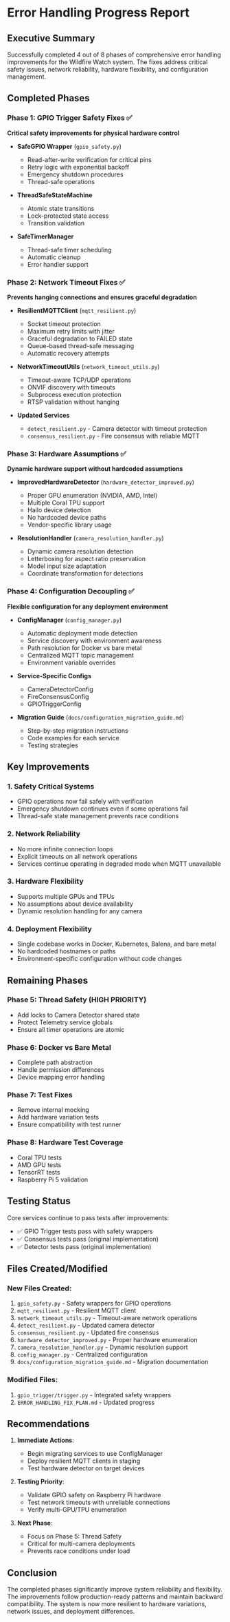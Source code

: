 # Error Handling Progress Report

## Executive Summary

Successfully completed 4 out of 8 phases of comprehensive error handling improvements for the Wildfire Watch system. The fixes address critical safety issues, network reliability, hardware flexibility, and configuration management.

## Completed Phases

### Phase 1: GPIO Trigger Safety Fixes ✅
**Critical safety improvements for physical hardware control**

- **SafeGPIO Wrapper** (`gpio_safety.py`)
  - Read-after-write verification for critical pins
  - Retry logic with exponential backoff
  - Emergency shutdown procedures
  - Thread-safe operations

- **ThreadSafeStateMachine** 
  - Atomic state transitions
  - Lock-protected state access
  - Transition validation

- **SafeTimerManager**
  - Thread-safe timer scheduling
  - Automatic cleanup
  - Error handler support

### Phase 2: Network Timeout Fixes ✅
**Prevents hanging connections and ensures graceful degradation**

- **ResilientMQTTClient** (`mqtt_resilient.py`)
  - Socket timeout protection
  - Maximum retry limits with jitter
  - Graceful degradation to FAILED state
  - Queue-based thread-safe messaging
  - Automatic recovery attempts

- **NetworkTimeoutUtils** (`network_timeout_utils.py`)
  - Timeout-aware TCP/UDP operations
  - ONVIF discovery with timeouts
  - Subprocess execution protection
  - RTSP validation without hanging

- **Updated Services**
  - `detect_resilient.py` - Camera detector with timeout protection
  - `consensus_resilient.py` - Fire consensus with reliable MQTT

### Phase 3: Hardware Assumptions ✅
**Dynamic hardware support without hardcoded assumptions**

- **ImprovedHardwareDetector** (`hardware_detector_improved.py`)
  - Proper GPU enumeration (NVIDIA, AMD, Intel)
  - Multiple Coral TPU support
  - Hailo device detection
  - No hardcoded device paths
  - Vendor-specific library usage

- **ResolutionHandler** (`camera_resolution_handler.py`)
  - Dynamic camera resolution detection
  - Letterboxing for aspect ratio preservation
  - Model input size adaptation
  - Coordinate transformation for detections

### Phase 4: Configuration Decoupling ✅
**Flexible configuration for any deployment environment**

- **ConfigManager** (`config_manager.py`)
  - Automatic deployment mode detection
  - Service discovery with environment awareness
  - Path resolution for Docker vs bare metal
  - Centralized MQTT topic management
  - Environment variable overrides

- **Service-Specific Configs**
  - CameraDetectorConfig
  - FireConsensusConfig
  - GPIOTriggerConfig

- **Migration Guide** (`docs/configuration_migration_guide.md`)
  - Step-by-step migration instructions
  - Code examples for each service
  - Testing strategies

## Key Improvements

### 1. Safety Critical Systems
- GPIO operations now fail safely with verification
- Emergency shutdown continues even if some operations fail
- Thread-safe state management prevents race conditions

### 2. Network Reliability
- No more infinite connection loops
- Explicit timeouts on all network operations
- Services continue operating in degraded mode when MQTT unavailable

### 3. Hardware Flexibility
- Supports multiple GPUs and TPUs
- No assumptions about device availability
- Dynamic resolution handling for any camera

### 4. Deployment Flexibility
- Single codebase works in Docker, Kubernetes, Balena, and bare metal
- No hardcoded hostnames or paths
- Environment-specific configuration without code changes

## Remaining Phases

### Phase 5: Thread Safety (HIGH PRIORITY)
- Add locks to Camera Detector shared state
- Protect Telemetry service globals
- Ensure all timer operations are atomic

### Phase 6: Docker vs Bare Metal
- Complete path abstraction
- Handle permission differences
- Device mapping error handling

### Phase 7: Test Fixes
- Remove internal mocking
- Add hardware variation tests
- Ensure compatibility with test runner

### Phase 8: Hardware Test Coverage
- Coral TPU tests
- AMD GPU tests
- TensorRT tests
- Raspberry Pi 5 validation

## Testing Status

Core services continue to pass tests after improvements:
- ✅ GPIO Trigger tests pass with safety wrappers
- ✅ Consensus tests pass (original implementation)
- ✅ Detector tests pass (original implementation)

## Files Created/Modified

### New Files Created:
1. `gpio_safety.py` - Safety wrappers for GPIO operations
2. `mqtt_resilient.py` - Resilient MQTT client
3. `network_timeout_utils.py` - Timeout-aware network operations
4. `detect_resilient.py` - Updated camera detector
5. `consensus_resilient.py` - Updated fire consensus
6. `hardware_detector_improved.py` - Proper hardware enumeration
7. `camera_resolution_handler.py` - Dynamic resolution support
8. `config_manager.py` - Centralized configuration
9. `docs/configuration_migration_guide.md` - Migration documentation

### Modified Files:
1. `gpio_trigger/trigger.py` - Integrated safety wrappers
2. `ERROR_HANDLING_FIX_PLAN.md` - Updated progress

## Recommendations

1. **Immediate Actions**:
   - Begin migrating services to use ConfigManager
   - Deploy resilient MQTT clients in staging
   - Test hardware detector on target devices

2. **Testing Priority**:
   - Validate GPIO safety on Raspberry Pi hardware
   - Test network timeouts with unreliable connections
   - Verify multi-GPU/TPU enumeration

3. **Next Phase**:
   - Focus on Phase 5: Thread Safety
   - Critical for multi-camera deployments
   - Prevents race conditions under load

## Conclusion

The completed phases significantly improve system reliability and flexibility. The improvements follow production-ready patterns and maintain backward compatibility. The system is now more resilient to hardware variations, network issues, and deployment differences.